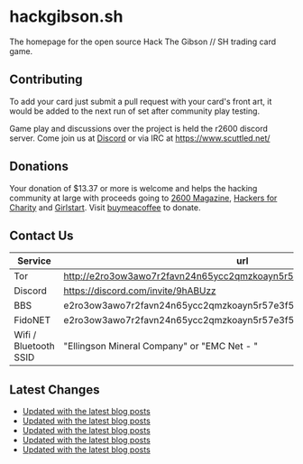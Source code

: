 # hackgibson.sh
The homepage for the open source Hack The Gibson // SH trading card game.


## Contributing

To add your card just submit a pull request with your card's front art, it would be added to the next run of set after community play testing.

Game play and discussions over the project is held the r2600 discord server. Come join us at [Discord](https://discord.com/invite/9hABUzz) or via IRC at https://www.scuttled.net/


## Donations

Your donation of $13.37 or more is welcome and helps the hacking community at large with proceeds going to [2600 Magazine](https://2600.com/), [Hackers for Charity](https://hackersforcharity.org) and [Girlstart](https://girlstart.org).  Visit [buymeacoffee](https://www.buymeacoffee.com/hackgibson.sh) to donate.


## Contact Us

Service | url
-|-
Tor | http://e2ro3ow3awo7r2favn24n65ycc2qmzkoayn5r57e3f56nvjwdcgg32ad.onion
Discord | https://discord.com/invite/9hABUzz
BBS | e2ro3ow3awo7r2favn24n65ycc2qmzkoayn5r57e3f56nvjwdcgg32ad.onion:23
FidoNET | e2ro3ow3awo7r2favn24n65ycc2qmzkoayn5r57e3f56nvjwdcgg32ad.onion:24554
Wifi / Bluetooth SSID | "Ellingson Mineral Company" or "EMC Net - <fidonet address>"

## Latest Changes
<!-- BLOG-POST-LIST:START -->
- [Updated with the latest blog posts](https://github.com/DFW2600/hackgibson.sh/commit/44d003d622dd0f614070e05a19918c24dcdf64a4)
- [Updated with the latest blog posts](https://github.com/DFW2600/hackgibson.sh/commit/684539aacaf6f1ae860aaf18ae0539041243cd3c)
- [Updated with the latest blog posts](https://github.com/DFW2600/hackgibson.sh/commit/3a6a0b70db031bcc69efea0fecae5dbc2e5752fa)
- [Updated with the latest blog posts](https://github.com/DFW2600/hackgibson.sh/commit/b3631559a782fc760aae0bee5a207782672f6bc6)
- [Updated with the latest blog posts](https://github.com/DFW2600/hackgibson.sh/commit/33a9f3bbaed5a767e6d781d69af5bfa1ede51848)
<!-- BLOG-POST-LIST:END -->

